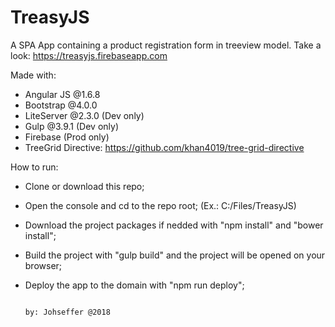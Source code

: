 # TreasyJS

A SPA App containing a product registration form in treeview model.
Take a look: https://treasyjs.firebaseapp.com

Made with:

* Angular JS @1.6.8
* Bootstrap @4.0.0
* LiteServer @2.3.0 (Dev only)
* Gulp @3.9.1 (Dev only)
* Firebase (Prod only)
* TreeGrid Directive: https://github.com/khan4019/tree-grid-directive

How to run:

- Clone or download this repo;
- Open the console and cd to the repo root; (Ex.: C:/Files/TreasyJS)
- Download the project packages if nedded with "npm install" and "bower install";
- Build the project with "gulp build" and the project will be opened on your browser;
- Deploy the app to the domain with "npm run deploy";


                                                                              by: Johseffer @2018

